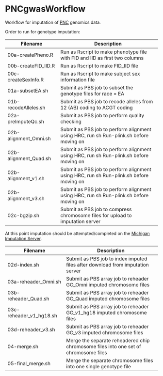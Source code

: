 # PNCgwasWorkflow
Workflow for imputation of [PNC](https://www.ncbi.nlm.nih.gov/projects/gap/cgi-bin/study.cgi?study_id=phs000607.v1.p1) genomics data.

Order to run for genotype imputation:

| Filename               | Description                                                                                                |
| ---                    | ---                                                                                                        |
|00a-createPheno.R       |Run as Rscript to make phenotype file with FID and IID as first two columns                                 |
|00b-createFID_IID.R     |Run as Rscript to make FID_IID file                                                                         |
|00c-createSexInfo.R     |Run as Rscript to make subject sex information file                                                         |
|01a-subsetEA.sh         |Submit as PBS job to subset the genotype files for race = EA                                                |
|01b-recodeAlleles.sh    |Submit as PBS job to recode alleles from 12 (AB) coding to ACGT coding                                      |
|02a-preImputeQc.sh      |Submit as PBS job to perform quality checking                                                               |
|02b-alignment_Omni.sh   |Submit as PBS job to perform alignment using HRC, run sh Run-plink.sh before moving on                      |
|02b-alignment_Quad.sh   |Submit as PBS job to perform alignment using HRC, run sh Run-plink.sh before moving on                      |
|02b-alignment_v1.sh     |Submit as PBS job to perform alignment using HRC, run sh Run-plink.sh before moving on                      |
|02b-alignment_v3.sh     |Submit as PBS job to perform alignment using HRC, run sh Run-plink.sh before moving on                      |
|02c-bgzip.sh            |Submit as PBS job to compress chromosome files for upload to imputation server                              |

At this point imputation should be attempted/completed on the [Michigan Imputation Server](https://imputationserver.sph.umich.edu).

| Filename               | Description                                                                                                |
| ---                    | ---                                                                                                        |
|02d-index.sh            |Submit as PBS job to index imputed files after download from imputation server                              |
|03a-reheader_Omni.sh    |Submit as PBS array job to reheader GO_Omni imputed chromosome files                                        |
|03b-reheader_Quad.sh    |Submit as PBS array job to reheader GO_Quad imputed chromosome files                                        |
|03c-reheader_v1_hg18.sh |Submit as PBS array job to reheader GO_v1_hg18 imputed chromosome files                                     |
|03d-reheader_v3.sh      |Submit as PBS array job to reheader GO_v3 imputed chromosome files                                          |
|04-merge.sh             |Merge the separate reheadered chip chromosome files into one set of chromosome files                        |
|05-final_merge.sh       |Merge the separate chromosome files into one single genotype file                                           |

